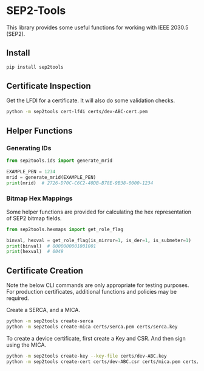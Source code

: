 # SEP2-Tools

This library provides some useful functions for working with IEEE 2030.5 (SEP2).

## Install

```sh
pip install sep2tools
```

## Certificate Inspection

Get the LFDI for a certificate. It will also do some validation checks.

```sh
python -m sep2tools cert-lfdi certs/dev-ABC-cert.pem
```


## Helper Functions


### Generating IDs

```python
from sep2tools.ids import generate_mrid

EXAMPLE_PEN = 1234
mrid = generate_mrid(EXAMPLE_PEN)
print(mrid)  # 2726-D70C-C6C2-40DB-B78E-9B38-0000-1234
```

### Bitmap Hex Mappings

Some helper functions are provided for calculating the hex representation of SEP2 bitmap fields.

```python
from sep2tools.hexmaps import get_role_flag

binval, hexval = get_role_flag(is_mirror=1, is_der=1, is_submeter=1)
print(binval)  # 0000000001001001
print(hexval)  # 0049
```



## Certificate Creation

Note the below CLI commands are only appropriate for testing purposes.
For production certificates, additional functions and policies may be required.

Create a SERCA, and a MICA.

```sh
python -m sep2tools create-serca
python -m sep2tools create-mica certs/serca.pem certs/serca.key
```

To create a device certificate, first create a Key and CSR.
And then sign using the MICA.

```sh
python -m sep2tools create-key --key-file certs/dev-ABC.key
python -m sep2tools create-cert certs/dev-ABC.csr certs/mica.pem certs/mica.key --pen 12345 --serno ABC
```
